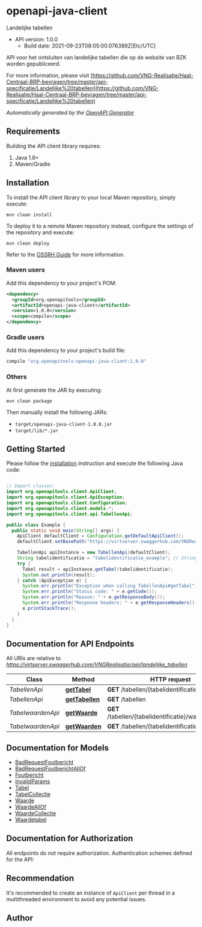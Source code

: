 # openapi-java-client

Landelijke tabellen
- API version: 1.0.0
  - Build date: 2021-09-23T08:05:00.076389Z[Etc/UTC]

API voor het ontsluiten van landelijke tabellen die op de website van BZK worden gepubliceerd.

  For more information, please visit [https://github.com/VNG-Realisatie/Haal-Centraal-BRP-bevragen/tree/master/api-specificatie/Landelijke%20tabellen](https://github.com/VNG-Realisatie/Haal-Centraal-BRP-bevragen/tree/master/api-specificatie/Landelijke%20tabellen)

*Automatically generated by the [OpenAPI Generator](https://openapi-generator.tech)*


## Requirements

Building the API client library requires:
1. Java 1.8+
2. Maven/Gradle

## Installation

To install the API client library to your local Maven repository, simply execute:

```shell
mvn clean install
```

To deploy it to a remote Maven repository instead, configure the settings of the repository and execute:

```shell
mvn clean deploy
```

Refer to the [OSSRH Guide](http://central.sonatype.org/pages/ossrh-guide.html) for more information.

### Maven users

Add this dependency to your project's POM:

```xml
<dependency>
  <groupId>org.openapitools</groupId>
  <artifactId>openapi-java-client</artifactId>
  <version>1.0.0</version>
  <scope>compile</scope>
</dependency>
```

### Gradle users

Add this dependency to your project's build file:

```groovy
compile "org.openapitools:openapi-java-client:1.0.0"
```

### Others

At first generate the JAR by executing:

```shell
mvn clean package
```

Then manually install the following JARs:

* `target/openapi-java-client-1.0.0.jar`
* `target/lib/*.jar`

## Getting Started

Please follow the [installation](#installation) instruction and execute the following Java code:

```java

// Import classes:
import org.openapitools.client.ApiClient;
import org.openapitools.client.ApiException;
import org.openapitools.client.Configuration;
import org.openapitools.client.models.*;
import org.openapitools.client.api.TabellenApi;

public class Example {
  public static void main(String[] args) {
    ApiClient defaultClient = Configuration.getDefaultApiClient();
    defaultClient.setBasePath("https://virtserver.swaggerhub.com/VNGRealisatie/api/landelijke_tabellen");

    TabellenApi apiInstance = new TabellenApi(defaultClient);
    String tabelidentificatie = "tabelidentificatie_example"; // String | De identificatie van een landelijke tabel.
    try {
      Tabel result = apiInstance.getTabel(tabelidentificatie);
      System.out.println(result);
    } catch (ApiException e) {
      System.err.println("Exception when calling TabellenApi#getTabel");
      System.err.println("Status code: " + e.getCode());
      System.err.println("Reason: " + e.getResponseBody());
      System.err.println("Response headers: " + e.getResponseHeaders());
      e.printStackTrace();
    }
  }
}

```

## Documentation for API Endpoints

All URIs are relative to *https://virtserver.swaggerhub.com/VNGRealisatie/api/landelijke_tabellen*

Class | Method | HTTP request | Description
------------ | ------------- | ------------- | -------------
*TabellenApi* | [**getTabel**](docs/TabellenApi.md#getTabel) | **GET** /tabellen/{tabelidentificatie} | 
*TabellenApi* | [**getTabellen**](docs/TabellenApi.md#getTabellen) | **GET** /tabellen | 
*TabelwaardenApi* | [**getWaarde**](docs/TabelwaardenApi.md#getWaarde) | **GET** /tabellen/{tabelidentificatie}/waarden/{code} | 
*TabelwaardenApi* | [**getWaarden**](docs/TabelwaardenApi.md#getWaarden) | **GET** /tabellen/{tabelidentificatie}/waarden | 


## Documentation for Models

 - [BadRequestFoutbericht](docs/BadRequestFoutbericht.md)
 - [BadRequestFoutberichtAllOf](docs/BadRequestFoutberichtAllOf.md)
 - [Foutbericht](docs/Foutbericht.md)
 - [InvalidParams](docs/InvalidParams.md)
 - [Tabel](docs/Tabel.md)
 - [TabelCollectie](docs/TabelCollectie.md)
 - [Waarde](docs/Waarde.md)
 - [WaardeAllOf](docs/WaardeAllOf.md)
 - [WaardeCollectie](docs/WaardeCollectie.md)
 - [Waardetabel](docs/Waardetabel.md)


## Documentation for Authorization

All endpoints do not require authorization.
Authentication schemes defined for the API:

## Recommendation

It's recommended to create an instance of `ApiClient` per thread in a multithreaded environment to avoid any potential issues.

## Author



